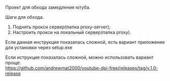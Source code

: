 Проект для обхода замедления ютуба.

Шаги для обхода.  

1. Поднять прокси сервер(папка proxy-server);
2. Настроить прокси на локальный сервер(папка proxy).

Если данная инструкция показалась сложной, есть вариант приложение для установки через setup.exe

Если иструкция показалась сложной, можно использовать вариант проще:  
https://github.com/andrewmat2000/youtube-dpi-free/releases/tag/v.1.0-release
